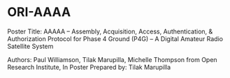 # ORI-AAAA
Poster Title: AAAAA – Assembly, Acquisition, Access, Authentication, & Authorization Protocol for Phase 4 Ground (P4G) – A Digital Amateur Radio Satellite System 

Authors: Paul Williamson, Tilak Marupilla, Michelle Thompson from Open Research Institute, In
Poster Prepared by: Tilak Marupilla
